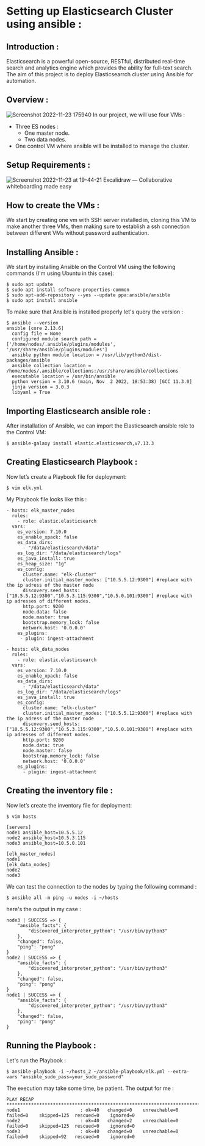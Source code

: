 # Setting up Elasticsearch Cluster using ansible :
## Introduction :
Elasticsearch is a powerful open-source, RESTful, distributed real-time search and analytics engine which provides the ability for full-text search. The aim of this project is to deploy Elasticsearrch cluster using Ansible for
automation.
## Overview :
![Screenshot 2022-11-23 175940](https://user-images.githubusercontent.com/77440761/203608648-f1577d12-2ce9-44a7-a336-1bcd36f366c0.png)
  In our project, we will use four VMs : 
  - Three ES nodes :
    - One master node.
    - Two data nodes.
  - One control VM where ansible will be installed to manage the cluster.
## Setup Requirements :
![Screenshot 2022-11-23 at 19-44-21 Excalidraw — Collaborative whiteboarding made easy](https://user-images.githubusercontent.com/77440761/203624486-ac0b6555-8ef3-4478-9cb0-ea1b3957e2ec.png)
## How to create the VMs :
We start by creating one vm with SSH server installed in, cloning this VM to make another three VMs, then making sure to establish a ssh connection between different VMs without password authentication.
## Installing Ansible :
We start by installing Ansible on the Control VM using the following commands (I'm using Ubuntu in this case):
```console
$ sudo apt update
$ sudo apt install software-properties-common
$ sudo apt-add-repository --yes --update ppa:ansible/ansible
$ sudo apt install ansible
```
To make sure that Ansible is installed properly let's query the version :
```console
$ ansible --version
ansible [core 2.13.6]
  config file = None
  configured module search path = ['/home/nodes/.ansible/plugins/modules', '/usr/share/ansible/plugins/modules']
  ansible python module location = /usr/lib/python3/dist-packages/ansible
  ansible collection location = /home/nodes/.ansible/collections:/usr/share/ansible/collections
  executable location = /usr/bin/ansible
  python version = 3.10.6 (main, Nov  2 2022, 18:53:38) [GCC 11.3.0]
  jinja version = 3.0.3
  libyaml = True
```
## Importing Elasticsearch ansible role :
After installation of Ansible, we can import the Elasticsearch ansible role to the Control VM:
```console
$ ansible-galaxy install elastic.elasticsearch,v7.13.3
```
## Creating Elasticsearch Playbook :
Now let’s create a Playbook file for deployment:
```console
$ vim elk.yml
```
My Playbook file looks like this :
```
- hosts: elk_master_nodes
  roles:
    - role: elastic.elasticsearch
  vars:
    es_version: 7.10.0
    es_enable_xpack: false
    es_data_dirs:
      - "/data/elasticsearch/data"
    es_log_dir: "/data/elasticsearch/logs"
    es_java_install: true
    es_heap_size: "1g"
    es_config:
      cluster.name: "elk-cluster"
      cluster.initial_master_nodes: ["10.5.5.12:9300"] #replace with the ip adress of the master node
      discovery.seed_hosts: ["10.5.5.12:9300","10.5.3.115:9300","10.5.0.101:9300"] #replace with ip adresses of different nodes. 
      http.port: 9200
      node.data: false
      node.master: true
      bootstrap.memory_lock: false
      network.host: '0.0.0.0'
    es_plugins:
     - plugin: ingest-attachment

- hosts: elk_data_nodes
  roles:
    - role: elastic.elasticsearch
  vars:
    es_version: 7.10.0
    es_enable_xpack: false
    es_data_dirs:
      - "/data/elasticsearch/data"
    es_log_dir: "/data/elasticsearch/logs"
    es_java_install: true
    es_config:
      cluster.name: "elk-cluster"
      cluster.initial_master_nodes: ["10.5.5.12:9300"] #replace with the ip adress of the master node
      discovery.seed_hosts: ["10.5.5.12:9300","10.5.3.115:9300","10.5.0.101:9300"] #replace with ip adresses of different nodes. 
      http.port: 9200
      node.data: true
      node.master: false
      bootstrap.memory_lock: false
      network.host: '0.0.0.0'
    es_plugins:
      - plugin: ingest-attachment
```
## Creating the inventory file :
Now let’s create the inventory file for deployment:
```console
$ vim hosts
```
```
[servers]
node1 ansible_host=10.5.5.12
node2 ansible_host=10.5.3.115
node3 ansible_host=10.5.0.101

[elk_master_nodes]
node1
[elk_data_nodes]
node2
node3
```
We can test the connection to the nodes by typing the following command :
```console
$ ansible all -m ping -u nodes -i ~/hosts
```
here's the output in my case :
```
node3 | SUCCESS => {
    "ansible_facts": {
        "discovered_interpreter_python": "/usr/bin/python3"
    },
    "changed": false,
    "ping": "pong"
}
node2 | SUCCESS => {
    "ansible_facts": {
        "discovered_interpreter_python": "/usr/bin/python3"
    },
    "changed": false,
    "ping": "pong"
}
node1 | SUCCESS => {
    "ansible_facts": {
        "discovered_interpreter_python": "/usr/bin/python3"
    },
    "changed": false,
    "ping": "pong"
}

```
## Running the Playbook :
Let's run the Playbook :
```console
$ ansible-playbook -i ~/hosts_2 ~/ansible-playbook/elk.yml --extra-vars "ansible_sudo_pass=your_sudo_password"
```
The execution may take some time, be patient.
The output for me :
```
PLAY RECAP ********************************************************************************************************************
node1                      : ok=40   changed=0    unreachable=0    failed=0    skipped=125  rescued=0    ignored=0   
node2                      : ok=40   changed=2    unreachable=0    failed=0    skipped=125  rescued=0    ignored=0   
node3                      : ok=40   changed=0    unreachable=0    failed=0    skipped=92   rescued=0    ignored=0  
```
